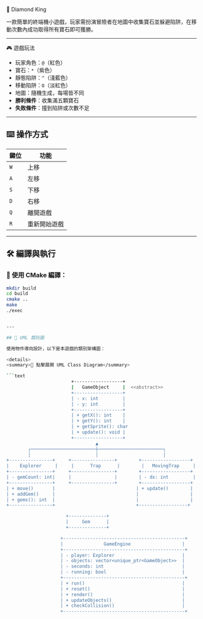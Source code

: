  💎 Diamond King

一款簡單的終端機小遊戲，玩家需扮演冒險者在地圖中收集寶石並躲避陷阱，在移動次數內成功取得所有寶石即可獲勝。

---

 🎮 遊戲玩法

- 玩家角色：`@`（紅色）
- 寶石：`*`（紫色）
- 靜態陷阱：`^`（淺藍色）
- 移動陷阱：`O`（淡紅色）
- 地圖：隨機生成，每場皆不同
- **勝利條件**：收集滿五顆寶石
- **失敗條件**：撞到陷阱或次數不足

---

## ⌨️ 操作方式

| 鍵位 | 功能         |
|------|--------------|
| `W`  | 上移         |
| `A`  | 左移         |
| `S`  | 下移         |
| `D`  | 右移         |
| `Q`  | 離開遊戲     |
| `R`  | 重新開始遊戲 |

---

## 🛠 編譯與執行

### 🔧 使用 CMake 編譯：

```bash
mkdir build
cd build
cmake ..
make
./exec


---

## 🧩 UML 類別圖

使用物件導向設計，以下是本遊戲的類別架構圖：

<details>
<summary>📐 點擊展開 UML Class Diagram</summary>

```text
                        +------------------+
                        |   GameObject     |  <<abstract>>
                        +------------------+
                        | - x: int         |
                        | - y: int         |
                        +------------------+
                        | + getX(): int    |
                        | + getY(): int    |
                        | + getSprite(): char
                        | + update(): void |
                        +------------------+
                                 ▲
        ┌────────────────────────┼────────────────────────┐
        │                        │                        │
+----------------+     +----------------+        +------------------+
|    Explorer     |     |      Trap      |        |   MovingTrap     |
+----------------+     +----------------+        +------------------+
| - gemCount: int|     |                |        | - dx: int         |
+----------------+     +----------------+        +------------------+
| + move()       |                              | + update()        |
| + addGem()     |                              |                   |
| + gems(): int  |                              |                   |
+----------------+                              +------------------+

                      +--------------+
                      |     Gem      |
                      +--------------+

                    +---------------------------------------------+
                    |               GameEngine                   |
                    +---------------------------------------------+
                    | - player: Explorer                         |
                    | - objects: vector<unique_ptr<GameObject>>  |
                    | - seconds: int                             |
                    | - running: bool                            |
                    +---------------------------------------------+
                    | + run()                                    |
                    | + reset()                                  |
                    | + render()                                 |
                    | + updateObjects()                          |
                    | + checkCollision()                         |
                    +---------------------------------------------+
